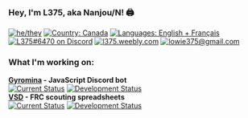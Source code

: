 ### Hey, I'm L375, aka Nanjou/N! 🖨️

[![he/they][pronouns]][pronouns]
[![Country: Canada][country]][country]
[![Languages: English + Français][lang]][lang]  
[![L375#6470 on Discord][discord]](https://discord.com)
[![l375.weebly.com][website]](https://l375.weebly.com)
[![lowie375@gmail.com][email]](mailto:lowie375@gmail.com)

### What I'm working on:

**[Gyromina](https://github.com/lowie375/gyromina) - JavaScript Discord bot**<br>
[![Current Status][gyr-now]][gyr-now]
[![Development Status][gyr-dev]][gyr-dev]<br>
**[VSD](https://github.com/lowie375/vsd) - FRC scouting spreadsheets**<br>
[![Current Status][vsd-now]][vsd-now]
[![Development Status][vsd-dev]][vsd-dev]

<!-- Badges -->
[pronouns]: https://img.shields.io/badge/pronouns-he%2Fthey-e34fcd
[country]: https://img.shields.io/badge/country-canada-f24040
[lang]: https://img.shields.io/badge/languages-english%20%2B%20fran%C3%A7ais-f39316
[discord]: https://img.shields.io/badge/discord-L375%236740-%237289DA
[website]: https://img.shields.io/badge/website-l375.weebly.com-009663
[email]: https://img.shields.io/badge/email-lowie375%40gmail.com-b84de6

[gyr-now]: https://img.shields.io/badge/currently-online-brightgreen
[vsd-now]: https://img.shields.io/badge/currently-archived-blueviolet

[gyr-dev]: https://img.shields.io/badge/development-on%20hold-yellow
[vsd-dev]: https://img.shields.io/badge/development-working%20on%20docs-blue
